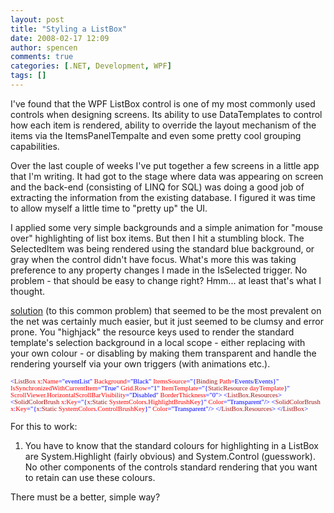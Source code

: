 ```yaml
---
layout: post
title: "Styling a ListBox"
date: 2008-02-17 12:09
author: spencen
comments: true
categories: [.NET, Development, WPF]
tags: []
---
```



I've found that the WPF ListBox control is one of my most commonly used controls when designing screens. Its ability to use DataTemplates to control how each item is rendered, ability to override the layout mechanism of the items via the ItemsPanelTempalte and even some pretty cool grouping capabilities.
 

Over the last couple of weeks I've put together a few screens in a little app that I'm writing. It had got to the stage where data was appearing on screen and the back-end (consisting of LINQ for SQL) was doing a good job of extracting the information from the existing database. I figured it was time to allow myself a little time to "pretty up" the UI.
 

I applied some very simple backgrounds and a simple animation for "mouse over" highlighting of list box items. But then I hit a stumbling block. The SelectedItem was being rendered using the standard blue background, or gray when the control didn't have focus. What's more this was taking preference to any property changes I made in the IsSelected trigger. No problem - that should be easy to change right? Hmm... at least that's what I thought. 
 

> 

[solution](http://blogs.msdn.com/wpfsdk/archive/2007/08/31/specifying-the-selection-color-content-alignment-and-background-color-for-items-in-a-listbox.aspx) (to this common problem) that seemed to be the most prevalent on the net was certainly much easier, but it just seemed to be clumsy and error prone. You "highjack" the resource keys used to render the standard template's selection background in a local scope - either replacing with your own colour - or disabling by making them transparent and handle the rendering yourself via your own triggers (with animations etc.).


<span style="font-size: 8pt; font-family: verdana"><span style="color: rgb(163,21,21)">        </span><span style="color: rgb(0,0,255)">&lt;</span><span style="color: rgb(163,21,21)">ListBox</span><span style="color: rgb(255,0,0)"> x</span><span style="color: rgb(0,0,255)">:</span><span style="color: rgb(255,0,0)">Name</span><span style="color: rgb(0,0,255)">="eventList"</span><span style="color: rgb(255,0,0)"> Background</span><span style="color: rgb(0,0,255)">="Black"</span><span style="color: rgb(255,0,0)"> ItemsSource</span><span style="color: rgb(0,0,255)">="{</span><span style="color: rgb(163,21,21)">Binding</span><span style="color: rgb(255,0,0)"> Path</span><span style="color: rgb(0,0,255)">=Events</span>/<span style="color: rgb(0,0,255)">Events}"</span><span style="color: rgb(255,0,0)"> <br>                 IsSynchronizedWithCurrentItem</span><span style="color: rgb(0,0,255)">="True"</span><span style="color: rgb(255,0,0)"> Grid.Row</span><span style="color: rgb(0,0,255)">="1"</span><span style="color: rgb(255,0,0)"> ItemTemplate</span><span style="color: rgb(0,0,255)">="{</span><span style="color: rgb(163,21,21)">StaticResource</span><span style="color: rgb(255,0,0)"> dayTemplate</span><span style="color: rgb(0,0,255)">}"
</span>                <span style="color: rgb(255,0,0)"> ScrollViewer.HorizontalScrollBarVisibility</span><span style="color: rgb(0,0,255)">="Disabled"</span><span style="color: rgb(255,0,0)"> BorderThickness</span><span style="color: rgb(0,0,255)">="0"&gt;
</span><span style="color: rgb(163,21,21)">            </span><span style="color: rgb(0,0,255)">&lt;</span><span style="color: rgb(163,21,21)">ListBox.Resources</span><span style="color: rgb(0,0,255)">&gt;
</span><span style="color: rgb(163,21,21)">                </span><span style="color: rgb(0,0,255)">&lt;</span><span style="color: rgb(163,21,21)">SolidColorBrush</span><span style="color: rgb(255,0,0)"> x</span><span style="color: rgb(0,0,255)">:</span><span style="color: rgb(255,0,0)">Key</span><span style="color: rgb(0,0,255)">="{</span><span style="color: rgb(163,21,21)">x</span><span style="color: rgb(0,0,255)">:</span><span style="color: rgb(163,21,21)">Static</span><span style="color: rgb(255,0,0)"> SystemColors</span><span style="color: rgb(0,0,255)">.</span><span style="color: rgb(255,0,0)">HighlightBrushKey</span><span style="color: rgb(0,0,255)">}"</span><span style="color: rgb(255,0,0)"> Color</span><span style="color: rgb(0,0,255)">="Transparent"/&gt;
</span><span style="color: rgb(163,21,21)">                </span><span style="color: rgb(0,0,255)">&lt;</span><span style="color: rgb(163,21,21)">SolidColorBrush</span><span style="color: rgb(255,0,0)"> x</span><span style="color: rgb(0,0,255)">:</span><span style="color: rgb(255,0,0)">Key</span><span style="color: rgb(0,0,255)">="{</span><span style="color: rgb(163,21,21)">x</span><span style="color: rgb(0,0,255)">:</span><span style="color: rgb(163,21,21)">Static</span><span style="color: rgb(255,0,0)"> SystemColors</span><span style="color: rgb(0,0,255)">.</span><span style="color: rgb(255,0,0)">ControlBrushKey</span><span style="color: rgb(0,0,255)">}"</span><span style="color: rgb(255,0,0)"> Color</span><span style="color: rgb(0,0,255)">="Transparent"/&gt;
</span><span style="color: rgb(163,21,21)">            </span><span style="color: rgb(0,0,255)">&lt;/</span><span style="color: rgb(163,21,21)">ListBox.Resources</span><span style="color: rgb(0,0,255)">&gt;
</span><span style="color: rgb(163,21,21)">        </span><span style="color: rgb(0,0,255)">&lt;/</span><span style="color: rgb(163,21,21)">ListBox</span><span style="color: rgb(0,0,255)">&gt;</span></span>
<a href="http://11011.net/software/vspaste"></a>


For this to work:



1.  You have to know that the standard colours for highlighting in a ListBox are System.Highlight (fairly obvious) and System.Control (guesswork).
No other components of the controls standard rendering that you want to retain can use these colours.


There must be a better, simple way?


